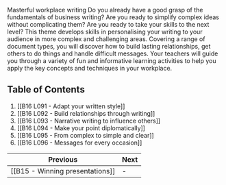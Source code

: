 Masterful workplace writing
Do you already have a good grasp of the fundamentals of business writing? Are you ready to simplify complex ideas without complicating them? Are you ready to take your skills to the next level? This theme develops skills in personalising your writing to your audience in more complex and challenging areas. Covering a range of document types, you will discover how to build lasting relationships, get others to do things and handle difficult messages. Your teachers will guide you through a variety of fun and informative learning activities to help you apply the key concepts and techniques in your workplace.

## Table of Contents

1. [[B16 L091 - Adapt your written style]]
2. [[B16 L092 - Build relationships through writing]]
3. [[B16 L093 - Narrative writing to influence others]]
4. [[B16 L094 - Make your point diplomatically]]
5. [[B16 L095 - From complex to simple and clear]]
6. [[B16 L096 - Messages for every occasion]]


| Previous                        | Next |
| ------------------------------- | ---- |
| [[B15 - Winning presentations]] | -    |